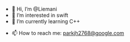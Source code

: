 - 👋 Hi, I’m @Liemani
- 👀 I’m interested in swift
- 🌱 I’m currently learning C++
<!--- 💞️ I’m looking to collaborate on ... --->
- 📫 How to reach me: parkjh2768@google.com

<!---
Liemani/Liemani is a ✨ special ✨ repository because its `README.md` (this file) appears on your GitHub profile.
You can click the Preview link to take a look at your changes.
--->
